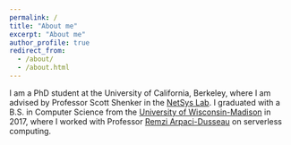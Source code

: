 ```yaml
---
permalink: /
title: "About me"
excerpt: "About me"
author_profile: true
redirect_from: 
  - /about/
  - /about.html
---
```


I am a PhD student at the University of California, Berkeley, where I am advised by Professor Scott Shenker in the [NetSys Lab](https://netsys.cs.berkeley.edu/).
I graduated with a B.S. in Computer Science from the [University of Wisconsin-Madison](http://www.cs.wisc.edu/) in 2017, where I worked with Professor [Remzi Arpaci-Dusseau](http://pages.cs.wisc.edu/~remzi/) on serverless computing.
